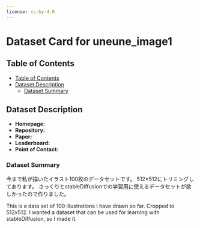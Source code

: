 ```yaml
---
license: cc-by-4.0
---
```



# Dataset Card for uneune_image1

## Table of Contents
- [Table of Contents](#table-of-contents)
- [Dataset Description](#dataset-description)
  - [Dataset Summary](#dataset-summary)


## Dataset Description

- **Homepage:**
- **Repository:**
- **Paper:**
- **Leaderboard:**
- **Point of Contact:**

### Dataset Summary

今まで私が描いたイラスト100枚のデータセットです。
512×512にトリミングしてあります。
さっくりとstableDiffusionでの学習用に使えるデータセットが欲しかったので作りました。

This is a data set of 100 illustrations I have drawn so far.
Cropped to 512x512.
I wanted a dataset that can be used for learning with stableDiffusion, so I made it.